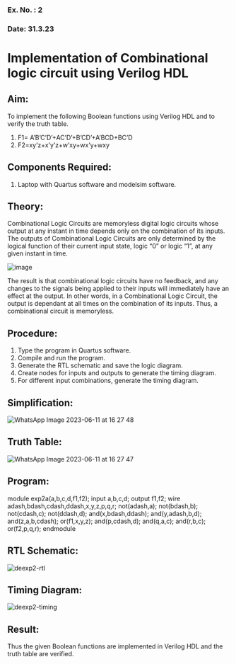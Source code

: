 ### Ex. No. : 2 
### Date: 31.3.23 
# Implementation of Combinational logic circuit using Verilog HDL
## Aim:
To implement the following Boolean functions using Verilog HDL and to verify the truth table.
1. F1= A’B’C’D’+AC’D’+B’CD’+A’BCD+BC’D
2. F2=xy’z+x’y’z+w’xy+wx’y+wxy

## Components Required:
1.	Laptop with Quartus software and modelsim software.

## Theory:
Combinational Logic Circuits are memoryless digital logic circuits whose output at any instant in time depends only on the combination of its inputs.
The outputs of Combinational Logic Circuits are only determined by the logical function of their current input state, logic “0” or logic “1”, at any given instant in time.

![image](https://github.com/rvinifa/ex.2/assets/133735746/949815d3-0912-49c7-81c0-eea1c148d48e)

The result is that combinational logic circuits have no feedback, and any changes to the signals being applied to their inputs will immediately have an effect at the output. In other words, in a Combinational Logic Circuit, the output is dependant at all times on the combination of its inputs. Thus, a combinational circuit is memoryless.

## Procedure:
1.	Type the program in Quartus software.
2.	Compile and run the program.
3.	Generate the RTL schematic and save the logic diagram.
4.	Create nodes for inputs and outputs to generate the timing diagram.
5.	For different input combinations, generate the timing diagram.

## Simplification:
![WhatsApp Image 2023-06-11 at 16 27 48](https://github.com/r-sathish-02/ex.2/assets/118787261/754fdb3c-2d6d-448f-9052-c945dc1d8e35)

## Truth Table:
![WhatsApp Image 2023-06-11 at 16 27 47](https://github.com/r-sathish-02/ex.2/assets/118787261/14aef322-14ca-441f-b278-1396f0ce7439)

## Program:
module exp2a(a,b,c,d,f1,f2);
input a,b,c,d;
output f1,f2;
wire adash,bdash,cdash,ddash,x,y,z,p,q,r;
not(adash,a);
not(bdash,b);
not(cdash,c);
not(ddash,d);
and(x,bdash,ddash);
and(y,adash,b,d);
and(z,a,b,cdash);
or(f1,x,y,z);
and(p,cdash,d);
and(q,a,c);
and(r,b,c);
or(f2,p,q,r);
endmodule

## RTL Schematic:


![deexp2-rtl](https://github.com/r-sathish-02/ex.2/assets/118787261/572ccb17-18be-43f7-9d26-10c2ada9af1a)


## Timing Diagram:


![deexp2-timing](https://github.com/r-sathish-02/ex.2/assets/118787261/3c3acd72-dcd7-4580-b8c8-069d36e7160d)


## Result:

Thus the given Boolean functions are implemented in Verilog HDL and the truth table are verified.



